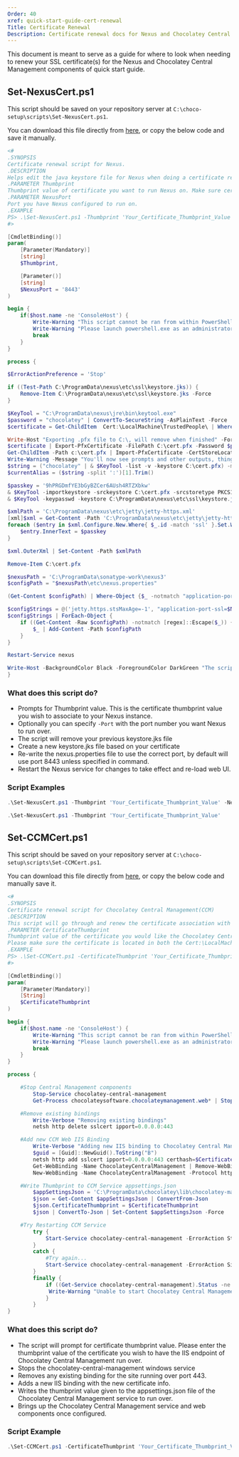 ```yaml
---
Order: 40
xref: quick-start-guide-cert-renewal
Title: Certificate Renewal
Description: Certificate renewal docs for Nexus and Chocolatey Central Management
---
```


This document is meant to serve as a guide for where to look when needing to renew your SSL certificate(s) for the Nexus and Chocolatey Central Management components of quick start guide.

## Set-NexusCert.ps1

This script should be saved on your repository server at `C:\choco-setup\scripts\Set-NexusCert.ps1`.

You can download this file directly from [here](https://github.com/chocolatey/choco-quickstart-scripts/blob/main/scripts/Set-NexusCert.ps1), or copy the below code and save it manually.

```powershell
<#
.SYNOPSIS
Certificate renewal script for Nexus.
.DESCRIPTION
Helps edit the java keystore file for Nexus when doing a certificate renewal.
.PARAMETER Thumbprint
Thumbprint value of certificate you want to run Nexus on. Make sure certificate is located at Cert:\LocalMachine\TrustedPeople\
.PARAMETER NexusPort
Port you have Nexus configured to run on.
.EXAMPLE
PS> .\Set-NexusCert.ps1 -Thumbprint 'Your_Certificate_Thumbprint_Value' -NexusPort 'Port_Number'
#>

[CmdletBinding()]
param(
    [Parameter(Mandatory)]
    [string]
    $Thumbprint,

    [Parameter()]
    [string]
    $NexusPort = '8443'
)

begin {
    if($host.name -ne 'ConsoleHost') {
        Write-Warning "This script cannot be ran from within PowerShell ISE"
        Write-Warning "Please launch powershell.exe as an administrator, and run this script again"
        break
    }
}

process {

$ErrorActionPreference = 'Stop'

if ((Test-Path C:\ProgramData\nexus\etc\ssl\keystore.jks)) {
    Remove-Item C:\ProgramData\nexus\etc\ssl\keystore.jks -Force
}

$KeyTool = "C:\ProgramData\nexus\jre\bin\keytool.exe"
$password = "chocolatey" | ConvertTo-SecureString -AsPlainText -Force
$certificate = Get-ChildItem  Cert:\LocalMachine\TrustedPeople\ | Where-Object { $_.Thumbprint -eq $Thumbprint } | Sort-Object | Select-Object -First 1

Write-Host "Exporting .pfx file to C:\, will remove when finished" -ForegroundColor Green
$certificate | Export-PfxCertificate -FilePath C:\cert.pfx -Password $password
Get-ChildItem -Path c:\cert.pfx | Import-PfxCertificate -CertStoreLocation Cert:\LocalMachine\My -Exportable -Password $password
Write-Warning -Message "You'll now see prompts and other outputs, things are working as expected, don't do anything"
$string = ("chocolatey" | & $KeyTool -list -v -keystore C:\cert.pfx) -match '^Alias.*'
$currentAlias = ($string -split ':')[1].Trim()

$passkey = '9hPRGDmfYE3bGyBZCer6AUsh4RTZXbkw'
& $KeyTool -importkeystore -srckeystore C:\cert.pfx -srcstoretype PKCS12 -srcstorepass chocolatey -destkeystore C:\ProgramData\nexus\etc\ssl\keystore.jks -deststoretype JKS -alias $currentAlias -destalias jetty -deststorepass $passkey
& $KeyTool -keypasswd -keystore C:\ProgramData\nexus\etc\ssl\keystore.jks -alias jetty -storepass $passkey -keypass chocolatey -new $passkey

$xmlPath = 'C:\ProgramData\nexus\etc\jetty\jetty-https.xml'
[xml]$xml = Get-Content -Path 'C:\ProgramData\nexus\etc\jetty\jetty-https.xml'
foreach ($entry in $xml.Configure.New.Where{ $_.id -match 'ssl' }.Set.Where{ $_.name -match 'password' }) {
    $entry.InnerText = $passkey
}

$xml.OuterXml | Set-Content -Path $xmlPath

Remove-Item C:\cert.pfx

$nexusPath = 'C:\ProgramData\sonatype-work\nexus3'
$configPath = "$nexusPath\etc\nexus.properties"

(Get-Content $configPath) | Where-Object {$_ -notmatch "application-port-ssl="} | Set-Content $configPath

$configStrings = @('jetty.https.stsMaxAge=-1', "application-port-ssl=$NexusPort", 'nexus-args=${jetty.etc}/jetty.xml,${jetty.etc}/jetty-https.xml,${jetty.etc}/jetty-requestlog.xml')
$configStrings | ForEach-Object {
    if ((Get-Content -Raw $configPath) -notmatch [regex]::Escape($_)) {
        $_ | Add-Content -Path $configPath
    }
}

Restart-Service nexus

Write-Host -BackgroundColor Black -ForegroundColor DarkGreen "The script has successfully run and the Nexus service is now rebooting for the changes to take effect."
}
```

### What does this script do?

- Prompts for Thumbprint value. This is the certificate thumbprint value you wish to associate to your Nexus instance.
- Optionally you can specify `-Port` with the port number you want Nexus to run over.
- The script will remove your previous keystore.jks file
- Create a new keystore.jks file based on your certificate
- Re-write the nexus.properties file to use the correct port, by default will use port 8443 unless specified in command.
- Restart the Nexus service for changes to take effect and re-load web UI.

### Script Examples

```powershell
.\Set-NexusCert.ps1 -Thumbprint 'Your_Certificate_Thumbprint_Value' -NexusPort 'Port_Number'
```

```powershell
.\Set-NexusCert.ps1 -Thumbprint 'Your_Certificate_Thumbprint_Value'
```

## Set-CCMCert.ps1

This script should be saved on your repository server at `C:\choco-setup\scripts\Set-CCMCert.ps1`.

You can download this file directly from [here](https://github.com/chocolatey/choco-quickstart-scripts/blob/main/scripts/Set-CCMCert.ps1), or copy the below code and manually save it.

```powershell
<#
.SYNOPSIS
Certificate renewal script for Chocolatey Central Management(CCM)
.DESCRIPTION
This script will go through and renew the certificate association with both the Chocolatey Central Management Service and IIS Web hosted dashboard.
.PARAMETER CertificateThumbprint
Thumbprint value of the certificate you would like the Chocolatey Central Management Service and Web to run on.
Please make sure the certificate is located in both the Cert:\LocalMachine\TrustedPeople\ and Cert:\LocalMachine\My certificate stores.
.EXAMPLE
PS> .\Set-CCMCert.ps1 -CertificateThumbprint 'Your_Certificate_Thumbprint_Value'
#>

[CmdletBinding()]
param(
    [Parameter(Mandatory)]
    [String]
    $CertificateThumbprint
)

begin {
    if($host.name -ne 'ConsoleHost') {
        Write-Warning "This script cannot be ran from within PowerShell ISE"
        Write-Warning "Please launch powershell.exe as an administrator, and run this script again"
        break
    }
}

process {

    #Stop Central Management components
        Stop-Service chocolatey-central-management
        Get-Process chocolateysoftware.chocolateymanagement.web* | Stop-Process -ErrorAction SilentlyContinue -Force

    #Remove existing bindings
        Write-Verbose "Removing existing bindings"
        netsh http delete sslcert ipport=0.0.0.0:443

    #Add new CCM Web IIS Binding
        Write-Verbose "Adding new IIS binding to Chocolatey Central Management"
        $guid = [Guid]::NewGuid().ToString("B")
        netsh http add sslcert ipport=0.0.0.0:443 certhash=$CertificateThumbprint certstorename=MY appid="$guid"
        Get-WebBinding -Name ChocolateyCentralManagement | Remove-WebBinding
        New-WebBinding -Name ChocolateyCentralManagement -Protocol https -Port 443 -SslFlags 0 -IpAddress '*'        

    #Write Thumbprint to CCM Service appsettings.json
        $appSettingsJson = 'C:\ProgramData\chocolatey\lib\chocolatey-management-service\tools\service\appsettings.json'
        $json = Get-Content $appSettingsJson | ConvertFrom-Json
        $json.CertificateThumbprint = $CertificateThumbprint
        $json | ConvertTo-Json | Set-Content $appSettingsJson -Force

    #Try Restarting CCM Service
        try {
            Start-Service chocolatey-central-management -ErrorAction Stop
        }
        catch {
            #Try again...
            Start-Service chocolatey-central-management -ErrorAction SilentlyContinue
        }
        finally {
            if ((Get-Service chocolatey-central-management).Status -ne 'Running') {
             Write-Warning "Unable to start Chocolatey Central Management service, please start manually in Services.msc"
            }
        }
}
```

### What does this script do?

- The script will prompt for certificate thumbprint value. Please enter the thumbprint value of the certificate you wish to have the IIS endpoint of Chocolatey Central Management run over.
- Stops the chocolatey-central-management windows service
- Removes any existing binding for the site running over port 443.
- Adds a new IIS binding with the new certificate info.
- Writes the thumbprint value given to the appsettings.json file of the Chocolatey Central Management service to run over.
- Brings up the Chocolatey Central Management service and web components once configured.

### Script Example

```powershell
.\Set-CCMCert.ps1 -CertificateThumbprint 'Your_Certificate_Thumbprint_Value'
```

